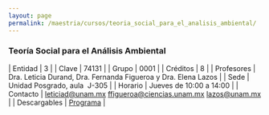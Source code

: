 ```yaml
---
layout: page
permalink: /maestria/cursos/teoria_social_para_el_analisis_ambiental/
---
```


### Teoría Social para el Análisis Ambiental

| Entidad | 3 |
| Clave | 74131 |
| Grupo | 0001 |
| Créditos | 8 |
| Profesores | Dra. Leticia Durand, Dra. Fernanda Figueroa y Dra. Elena Lazos |
| Sede | Unidad Posgrado, aula&nbsp; J-305 |
| Horario | Jueves de 10:00 a 14:00 |
| Contacto | <leticiad@unam.mx> <ffigueroa@ciencias.unam.mx> <lazos@unam.mx> |
| Descargables |  [Programa](/assets/docs/cursos/teoria_social_para_analisis_ambiental.pdf) |
